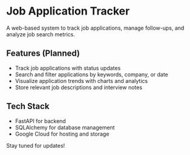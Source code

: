 # Job Application Tracker

A web-based system to track job applications, manage follow-ups, and analyze job search metrics.

## Features (Planned)
- Track job applications with status updates
- Search and filter applications by keywords, company, or date
- Visualize application trends with charts and analytics
- Store relevant job descriptions and interview notes

## Tech Stack
- FastAPI for backend
- SQLAlchemy for database management
- Google Cloud for hosting and storage

Stay tuned for updates!
